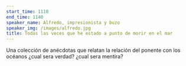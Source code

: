 ```yaml
---
start_time: 1110
end_time: 1140
speaker_name: Alfredo, impresionista y buzo
speaker_img: /images/alfredo.jpg
title: Todas las veces que he estado a punto de morir en el mar
---
```


Una colección de anécdotas que relatan la relación del ponente con los océanos ¿cual sera verdad? ¿cual sera mentira?